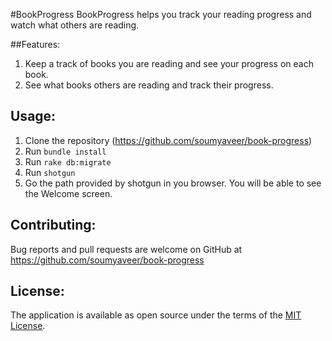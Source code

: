 #BookProgress
BookProgress helps you track your reading progress and watch what others are reading.

##Features:
1. Keep a track of books you are reading and see your progress on each book.
2. See what books others are reading and track their progress.

## Usage:
1. Clone the repository (https://github.com/soumyaveer/book-progress)
2. Run `bundle install`
3. Run `rake db:migrate`
4. Run `shotgun`
5. Go the path provided by shotgun in you browser. You will be able to see the Welcome screen.

## Contributing:
Bug reports and pull requests are welcome on GitHub at https://github.com/soumyaveer/book-progress

## License:
The application is available as open source under the terms of the [MIT License](https://opensource.org/licenses/MIT).



